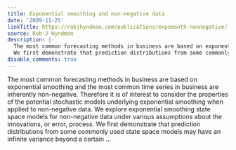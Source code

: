 ```yaml
---
title: Exponential smoothing and non-negative data
date: '2009-11-25'
linkTitle: https://robjhyndman.com/publications/expsmooth-nonnegative/
source: Rob J Hyndman
description: |-
  The most common forecasting methods in business are based on exponential smoothing and the most common time series in business are inherently non-negative. Therefore it is of interest to consider the properties of the potential stochastic models underlying exponential smoothing when applied to non-negative data. We explore exponential smoothing state space models for non-negative data under various assumptions about the innovations, or error, process.
  We first demonstrate that prediction distributions from some commonly used state space models may have an infinite variance beyond a certain ...
disable_comments: true
---
```

The most common forecasting methods in business are based on exponential smoothing and the most common time series in business are inherently non-negative. Therefore it is of interest to consider the properties of the potential stochastic models underlying exponential smoothing when applied to non-negative data. We explore exponential smoothing state space models for non-negative data under various assumptions about the innovations, or error, process.
We first demonstrate that prediction distributions from some commonly used state space models may have an infinite variance beyond a certain ...